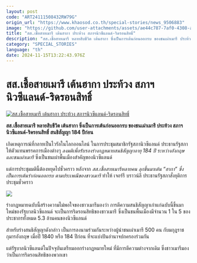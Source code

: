 ```yaml
---
layout: post
code: "ART24111508432RW79G"
origin_url: "https://www.khaosod.co.th/special-stories/news_9506883"
image: "https://github.com/user-attachments/assets/ae44c787-7af0-4308-a6da-efcc20d2f588"
title: "สส.เชื้อสายเมารี เต้นฮากา ประท้วง สภาฯนิวซีแลนด์-ริดรอนสิทธิ์"
description: "สส.เชื้อสายเมารี หลายสิบชีวิต เต้นฮากา ซึ่งเป็นการเต้นก่อนออกรบ ของชนเผ่าเมารี ประท้วง สภาฯนิวซีแลนด์-ริดรอนสิทธิ์ สนธิสัญญา 184 ปีก่อน"
category: "SPECIAL_STORIES"
language: "th"
date: 2024-11-15T13:22:43.976Z
---
```


# สส.เชื้อสายเมารี เต้นฮากา ประท้วง สภาฯนิวซีแลนด์-ริดรอนสิทธิ์

[![สส.เชื้อสายเมารี เต้นฮากา ประท้วง สภาฯนิวซีแลนด์-ริดรอนสิทธิ์](https://www.khaosod.co.th/wpapp/uploads/2024/11/new-z-2.jpg "สส.เชื้อสายเมารี เต้นฮากา ประท้วง สภาฯนิวซีแลนด์-ริดรอนสิทธิ์")](https://www.khaosod.co.th/wpapp/uploads/2024/11/new-z-2.jpg)

**สส.เชื้อสายเมารี หลายสิบชีวิต เต้นฮากา ซึ่งเป็นการเต้นก่อนออกรบ ของชนเผ่าเมารี ประท้วง สภาฯนิวซีแลนด์-ริดรอนสิทธิ์ สนธิสัญญา 184 ปีก่อน**

เกิดเหตุการณ์ที่กลายเป็นไวรัลในโลกออนไลน์ ในการประชุมสมาชิกรัฐสภานิวซีแลนด์ ประธานรัฐสภาให้ตัวแทนพรรคการเมืองต่างๆ _ลงมติเพื่อรับรองร่างกฎหมายสนธิสัญญาอายุ 184 ปี ระหว่างอังกฤษ และชนเผ่าเมารี_ ซึ่งเป็นชนเผ่าพื้นเมืองสำคัญของนิวซีแลนด์

แต่การประชุมมตินี้ต้องหยุดไปชั่วคราว หลังจาก _สส.เชื้อสายเมารีหลายคน ลุกขึ้นมาเต้น “ฮากา” ซึ่งเป็นการเต้นรำก่อนออกรบ ตามประเพณีของชาวเมารี_ ทำให้ เจอร์รี บราวน์ลี ประธานรัฐสภาสั่งยุติการประชุมชั่วคราว

[![](https://www.khaosod.co.th/wpapp/uploads/2024/11/new-696x401.jpg)](https://www.khaosod.co.th/wpapp/uploads/2024/11/new.jpg)

ร่างกฎหมายฉบับนี้สร้างความไม่พอใจของชาวเมารีมองว่า การตีความสนธิสัญญาเก่าแก่ฉบับนี้ขึ้นมาใหม่ของรัฐบาลนิวซีแลนด์ จะเป็นการริดรอนสิทธิของชาวเมารี ซึ่งเป็นชนพื้นเมืองมีจำนวน 1 ใน 5 ของประชากรทั้งหมด 5.3 ล้านคนของนิวซีแลนด์

สำหรับร่างสนธิสัญญาดังกล่าว เป็นการลงนามร่วมกันระหว่างผู้นำชนเผ่าเมารี 500 คน กับมกุฎราชกุมารอังกฤษ เมื่อปี 1840 หรือ 184 ปีก่อน ที่จะแบ่งปันอำนาจปกครองร่วมกัน

แต่รัฐบาลนิวซีแลนด์ในปัจจุบันเตรียมออกร่างกฎหมายใหม่ ที่มีการตีความต่างจากเดิม ซึ่งชาวเมารีมองว่าเป็นการริดรอนสิทธิของพวกเขา